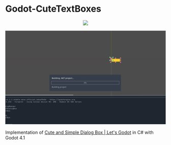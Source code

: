 # Godot-CuteTextBoxes
<p align="center">
    <a href="https://godotengine.org/" alt="Godot">
        <img src="https://img.shields.io/badge/Godot-478CBF?style=for-the-badge&logo=GodotEngine&logoColor=white" /></a>
</p>

![example](./example.gif)

Implementation of [Cute and Simple Dialog Box | Let's Godot](https://www.youtube.com/watch?v=1DRy5An_6DU) in C# with Godot  4.1

